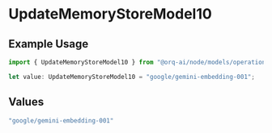 # UpdateMemoryStoreModel10

## Example Usage

```typescript
import { UpdateMemoryStoreModel10 } from "@orq-ai/node/models/operations";

let value: UpdateMemoryStoreModel10 = "google/gemini-embedding-001";
```

## Values

```typescript
"google/gemini-embedding-001"
```